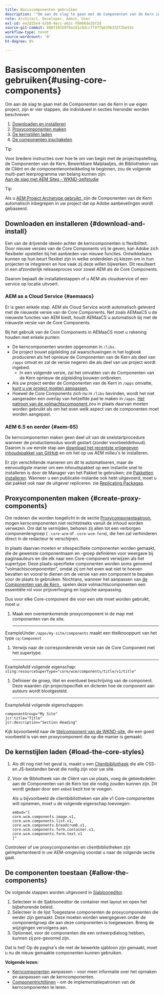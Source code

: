 ```yaml
---
title: Basiscomponenten gebruiken
description: '"Om aan de slag te gaan met de Componenten van de Kern in uw eigen project, zijn er drie stappen te volgen: download en installeer, creeer volmachtscomponenten, laad de kernstijlen, en sta de componenten op uw malplaatjes toe."'
role: Architect, Developer, Admin, User
exl-id: ee2d25e4-e2b8-4ecc-a62c-f0066de2bf2d
source-git-commit: 888719359f9a1d1c9dccff97fb639b332f2be54c
workflow-type: tm+mt
source-wordcount: '0'
ht-degree: 0%

---
```


# Basiscomponenten gebruiken{#using-core-components}

Om aan de slag te gaan met de Componenten van de Kern in uw eigen project, zijn er vier stappen, die individueel in secties hieronder worden beschreven:

1. [Downloaden en installeren](#download-and-install)
1. [Proxycomponenten maken](#create-proxy-components)
1. [De kernstijlen laden](#load-the-core-styles)
1. [De componenten inschakelen](#allow-the-components)

>[!TIP]
>
>Voor bredere instructies over hoe te om van begin met de projectopstelling, de Componenten van de Kern, Bewerkbare Malplaatjes, de Bibliotheken van de Cliënt en de componentenontwikkeling te beginnen, zou de volgende multi-part leerprogramma van belang kunnen zijn:\
>[Aan de slag met AEM Sites - WKND-zelfstudie](https://experienceleague.adobe.com/docs/experience-manager-learn/getting-started-wknd-tutorial-develop/overview.html)

>[!TIP]
>
>Als u [AEM Project Archetype gebruikt, ](/help/developing/archetype/overview.md) zijn de Componenten van de Kern automatisch inbegrepen in uw project dat op Adobe aanbevelingen wordt gebaseerd.

## Downloaden en installeren {#download-and-install}

Een van de drijvende ideeën achter de kerncomponenten is flexibiliteit. Door nieuwe versies van de Core Components vrij te geven, kan Adobe zich flexibeler opstellen bij het aanbieden van nieuwe functies. Ontwikkelaars kunnen op hun beurt flexibel zijn in welke onderdelen zij kiezen om in hun projecten te integreren en hoe vaak zij deze willen bijwerken. Dit resulteert in een afzonderlijk releaseproces voor zowel AEM als de Core Components.

Daarom bepaalt de installatiestappen of u AEM als cloudservice of een service op locatie uitvoert.

### AEM as a Cloud Service {#aemaacs}

Er is geen enkele stap. AEM als Cloud Service wordt automatisch geleverd met de nieuwste versie van de Core Components. Net zoals AEMaaCS u de nieuwste functies van AEM biedt, houdt AEMaaCS u automatisch bij met de nieuwste versie van de Core Components.

Bij het gebruik van de Core Components in AEMaaCS moet u rekening houden met enkele punten:

* De kerncomponenten worden opgenomen in `/libs`.
* De project bouwt pijpleiding zal waarschuwingen in het logboek produceren als het opnieuw de Componenten van de Kern als deel van `/apps` omvat en zal de versie negeren die als deel van uw project wordt ingebed.
   * In een volgende versie, zal het omvatten van de Componenten van de Kern opnieuw de pijpleiding bouwen ontbreken.
* Als uw project eerder de Componenten van de Kern in `/apps` omvatte, [kunt u uw project moeten aanpassen.](/help/developing/overview.md#via-aemaacs)
* Hoewel de Core Components zich nu in `/libs` bevinden, wordt het niet aangeraden een overlay van hetzelfde pad te maken in `/apps`. [Het patroon van de volmachtscomponent ](/help/developing/guidelines.md#proxy-component-pattern) zou in plaats daarvan moeten worden gebruikt als om het even welk aspect van de componenten moet worden aangepast.

### AEM 6.5 en eerder {#aem-65}

De kerncomponenten maken geen deel uit van de snelstartprocedure wanneer de productiemodus wordt gestart (zonder voorbeeldinhoud). Daarom is uw eerste stap aan [download het recentste vrijgegeven inhoudspakket van GitHub](https://github.com/adobe/aem-core-wcm-components/releases/latest) en om het op uw AEM milieu&#39;s te installeren.

Er zijn verschillende manieren om dit te automatiseren, maar de eenvoudigste manier om een inhoudspakket op een instantie snel te installeren is door de Manager van het Pakket te gebruiken; zie [Pakketten installeren](https://experienceleague.adobe.com/docs/experience-manager-65/administering/contentmanagement/package-manager.html#installing-packages). Wanneer u een publicatie-instantie ook hebt uitgevoerd, moet u dat pakket ook naar de uitgever repliceren. zie [Replicating Packages](https://experienceleague.adobe.com/docs/experience-manager-65/administering/contentmanagement/package-manager.html#replicating-packages).

## Proxycomponenten maken {#create-proxy-components}

Om redenen die worden toegelicht in de sectie [Proxycomponentpatroon](/help/developing/guidelines.md#proxy-component-pattern), mogen kerncomponenten niet rechtstreeks vanuit de inhoud worden verwezen. Om dat te vermijden, behoren zij allen tot een verborgen componentengroep ( `.core-wcm` of `.core-wcm-form`), die hen zal verhinderen direct in de redacteur te verschijnen.

In plaats daarvan moeten er sitespecifieke componenten worden gemaakt, die de gewenste componentnaam en -groep definiëren voor weergave bij paginaauteurs en die elk naar een Core-component verwijzen als het supertype. Deze plaats-specifieke componenten worden soms genoemd &quot;volmachtscomponenten&quot;, omdat zij om het even wat niet te hoeven bevatten en vooral te dienen om de versie van een component te bepalen voor de plaats te gebruiken. Nochtans, wanneer het aanpassen van [de Componenten van de Kern ](/help/developing/customizing.md), spelen deze volmachtscomponenten een essentiële rol voor prijsverhoging en logische aanpassing.

Dus voor elke Core-component die voor een site moet worden gebruikt, moet u:

1. Maak een overeenkomende proxycomponent in de map met componenten van de site.

   ****
ExampleUnder  `/apps/my-site/components` maakt een titelknooppunt van het type  `cq:Component`

1. Verwijs naar de corresponderende versie van de Core Component met het supertype.

   ****
ExampleAdd volgende eigenschap:\
   `sling:resourceSuperType="core/wcm/components/title/v1/title"`

1. Definieer de groep, titel en eventueel beschrijving van de component. Deze waarden zijn projectspecifiek en dicteren hoe de component aan auteurs wordt blootgesteld.

   ****
ExampleAdd volgende eigenschappen:

   ```shell
   componentGroup="My Site"
   jcr:title="Title"  
   jcr:description="Section Heading"
   ```

Kijk bijvoorbeeld naar de [titelcomponent van de WKND-site](https://github.com/adobe/aem-guides-wknd/blob/master/ui.apps/src/main/content/jcr_root/apps/wknd/components/title/.content.xml), die een goed voorbeeld is van een proxycomponent die op die manier is gemaakt.

## De kernstijlen laden {#load-the-core-styles}

1. Als dit nog niet het geval is, maakt u een [Clientbibliotheek](https://experienceleague.adobe.com/docs/experience-manager-cloud-service/implementing/developing/full-stack/clientlibs.html) die alle CSS- en JS-bestanden bevat die nodig zijn voor uw site.
1. Voor de Bibliotheek van de Cliënt van uw plaats, voeg de gebiedsdelen aan de Componenten van de Kern toe die nodig zouden kunnen zijn. Dit wordt gedaan door een `embed` bezit toe te voegen.

   Als u bijvoorbeeld de clientbibliotheken van alle v1 Core-componenten wilt opnemen, moet u de volgende eigenschap toevoegen:

   ```shell
   embed="[  
   core.wcm.components.image.v1,  
   core.wcm.components.list.v1,  
   core.wcm.components.breadcrumb.v1,  
   core.wcm.components.form.container.v1,  
   core.wcm.components.form.text.v1  
   ]"
   ```

Controleer of uw proxycomponenten en clientbibliotheken zijn geïmplementeerd in uw AEM-omgeving voordat u naar de volgende sectie gaat.

## De componenten toestaan {#allow-the-components}

De volgende stappen worden uitgevoerd in [Sjablooneditor](https://experienceleague.adobe.com/docs/experience-manager-cloud-service/sites/authoring/features/templates.html).

1. Selecteer in de Sjablooneditor de container met layout en open het bijbehorende beleid.
1. Selecteer in de lijst Toegestane componenten de proxycomponenten die eerder zijn gemaakt. Deze moeten worden weergegeven onder de componentgroep die aan deze componenten is toegewezen. Breng de wijzigingen vervolgens aan.
1. Optioneel, voor de componenten die een ontwerpdialoog hebben, kunnen zij pre-gevormd zijn.

Dat is het! Op de pagina&#39;s die met de bewerkte sjabloon zijn gemaakt, moet u nu de nieuw gemaakte componenten kunnen gebruiken.

**Volgende lezen:**

* [Kerncomponenten](/help/developing/customizing.md)  aanpassen - voor meer informatie over het opmaken en aanpassen van de kerncomponenten.
* [Componentrichtlijnen](/help/developing/guidelines.md)  - om de implementatiepatronen van de kerncomponenten te leren.
